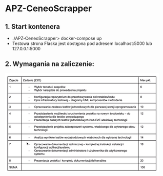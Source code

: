 # APZ-CeneoScrapper
## 1. Start kontenera
- ./APZ-CeneoScrapper> docker-compose up
- Testowa strona Flaska jest dostępna pod adresem localhost:5000 lub 127.0.0.1:5000


## 2. Wymagania na zaliczenie:
![alt text](docs/wymagania_na_zjo.png)